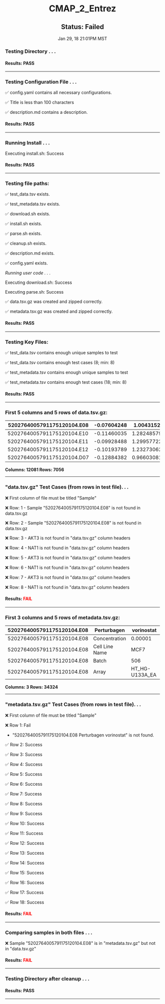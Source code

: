 <h1><center>CMAP_2_Entrez</center></h1>
<h2><center> Status: Failed </center></h2>
<center>Jan 29, 18 21:01PM MST</center>


### Testing Directory . . .

#### Results: PASS
---
### Testing Configuration File . . .

&#9989;	config.yaml contains all necessary configurations.

&#9989;	Title is less than 100 characters

&#9989;	description.md contains a description.

#### Results: PASS
---
### Running Install . . .

Executing install.sh: Success

#### Results: PASS
---

### Testing file paths:

&#9989;	test_data.tsv exists.

&#9989;	test_metadata.tsv exists.

&#9989;	download.sh exists.

&#9989;	install.sh exists.

&#9989;	parse.sh exists.

&#9989;	cleanup.sh exists.

&#9989;	description.md exists.

&#9989;	config.yaml exists.

*Running user code . . .*

Executing download.sh: Success

Executing parse.sh: Success

&#9989;	data.tsv.gz was created and zipped correctly.

&#9989;	metadata.tsv.gz was created and zipped correctly.

#### Results: PASS
---
### Testing Key Files:

&#9989;	test_data.tsv contains enough unique samples to test

&#9989;	test_data.tsv contains enough test cases (8; min: 8)

&#9989;	test_metadata.tsv contains enough unique samples to test

&#9989;	test_metadata.tsv contains enough test cases (18; min: 8)

#### Results: PASS
---

### First 5 columns and 5 rows of data.tsv.gz:

|	5202764005791175120104.E08	|	-0.07604248	|	1.0043152	|	-0.06929116	|	-0.19717948	|
|	---	|	---	|	---	|	---	|	---	|
|	5202764005791175120104.E10	|	-0.11460035	|	1.28248579	|	-0.03530519	|	-0.1545126	|
|	5202764005791175120104.E11	|	-0.09928488	|	1.29957722	|	-0.0648402	|	-0.11181129	|
|	5202764005791175120104.E12	|	-0.10193789	|	1.23273062	|	-0.05491299	|	-0.10846203	|
|	5202764005791175120104.D07	|	-0.12884382	|	0.96603081	|	-0.11027136	|	-0.0751726	|

**Columns: 12081 Rows: 7056**

---
### "data.tsv.gz" Test Cases (from rows in test file). . .

&#10060;	First column of file must be titled "Sample"

&#10060;	Row: 1 - Sample "5202764005791175120104.E08" is not found in data.tsv.gz

&#10060;	Row: 2 - Sample "5202764005791175120104.E08" is not found in data.tsv.gz

&#10060;	Row: 3 - AKT3 is not found in "data.tsv.gz" column headers

&#10060;	Row: 4 - NAT1 is not found in "data.tsv.gz" column headers

&#10060;	Row: 5 - AKT3 is not found in "data.tsv.gz" column headers

&#10060;	Row: 6 - NAT1 is not found in "data.tsv.gz" column headers

&#10060;	Row: 7 - AKT3 is not found in "data.tsv.gz" column headers

&#10060;	Row: 8 - NAT1 is not found in "data.tsv.gz" column headers

#### Results: **<font color="red">FAIL</font>**
---
### First 3 columns and 5 rows of metadata.tsv.gz:

|	5202764005791175120104.E08	|	Perturbagen	|	vorinostat	|
|	---	|	---	|	---	|
|	5202764005791175120104.E08	|	Concentration	|	0.00001	|
|	5202764005791175120104.E08	|	Cell Line Name	|	MCF7	|
|	5202764005791175120104.E08	|	Batch	|	506	|
|	5202764005791175120104.E08	|	Array	|	HT_HG-U133A_EA	|

**Columns: 3 Rows: 34324**

---
### "metadata.tsv.gz" Test Cases (from rows in test file). . .

&#10060;	First column of file must be titled "Sample"

&#10060;	Row 1: Fail
- "5202764005791175120104.E08	Perturbagen	vorinostat" is not found.

&#9989;	Row 2: Success

&#9989;	Row 3: Success

&#9989;	Row 4: Success

&#9989;	Row 5: Success

&#9989;	Row 6: Success

&#9989;	Row 7: Success

&#9989;	Row 8: Success

&#9989;	Row 9: Success

&#9989;	Row 10: Success

&#9989;	Row 11: Success

&#9989;	Row 12: Success

&#9989;	Row 13: Success

&#9989;	Row 14: Success

&#9989;	Row 15: Success

&#9989;	Row 16: Success

&#9989;	Row 17: Success

&#9989;	Row 18: Success

#### Results: **<font color="red">FAIL</font>**
---
### Comparing samples in both files . . .

&#10060;	 Sample "5202764005791175120104.E08" is in "metadata.tsv.gz" but not in "data.tsv.gz"

#### Results: **<font color="red">FAIL</font>**

---
### Testing Directory after cleanup . . .

#### Results: PASS
---

